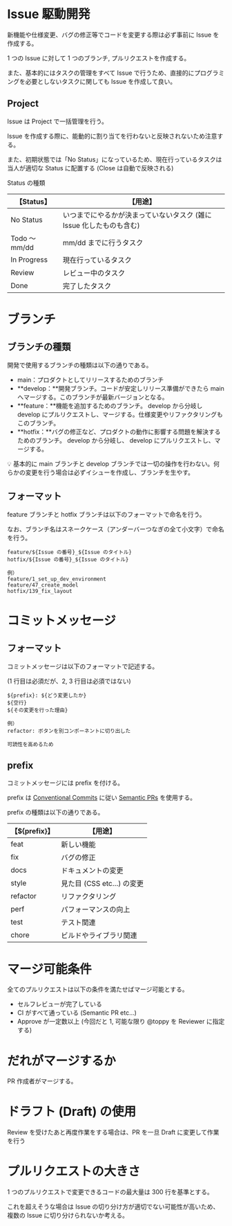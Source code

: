 # Issue 駆動開発

新機能や仕様変更、バグの修正等でコードを変更する際は必ず事前に Issue を作成する。

1 つの Issue に対して 1 つのブランチ, プルリクエストを作成する。

また、基本的にはタスクの管理をすべて Issue で行うため、直接的にプログラミングを必要としないタスクに関しても Issue を作成して良い。

## Project

Issue は Project で一括管理を行う。

Issue を作成する際に、能動的に割り当てを行わないと反映されないため注意する。

また、初期状態では「No Status」になっているため、現在行っているタスクは当人が適切な Status に配置する (Close は自動で反映される)

Status の種類

| 【Status】    | 【用途】                                                             |
| ------------- | -------------------------------------------------------------------- |
| No Status     | いつまでにやるかが決まっていないタスク (雑に Issue 化したものも含む) |
| Todo ～ mm/dd | mm/dd までに行うタスク                                               |
| In Progress   | 現在行っているタスク                                                 |
| Review        | レビュー中のタスク                                                   |
| Done          | 完了したタスク                                                       |

# ブランチ

## ブランチの種類

開発で使用するブランチの種類は以下の通りである。

- main：プロダクトとしてリリースするためのブランチ
- **develop：**開発ブランチ。コードが安定しリリース準備ができたら main へマージする。このブランチが最新バージョンとなる。
- **feature：**機能を追加するためのブランチ。 develop から分岐し develop にプルリクエストし、マージする。仕様変更やリファクタリングもこのブランチ。
- **hotfix：**バグの修正など、プロダクトの動作に影響する問題を解決するためのブランチ。 develop から分岐し、 develop にプルリクエストし、マージする。

<aside>
💡 基本的に main ブランチと develop ブランチでは一切の操作を行わない。何らかの変更を行う場合は必ずイシューを作成し、ブランチを生やす。

</aside>

## フォーマット

feature ブランチと hotfix ブランチは以下のフォーマットで命名を行う。

なお、ブランチ名はスネークケース（アンダーバーつなぎの全て小文字）で命名を行う。

```
feature/${Issue の番号}_${Issue のタイトル}
hotfix/${Issue の番号}_${Issue のタイトル}
```

```
例）
feature/1_set_up_dev_environment
feature/47_create_model
hotfix/139_fix_layout
```

# コミットメッセージ

## フォーマット

コミットメッセージは以下のフォーマットで記述する。

(1 行目は必須だが、2, 3 行目は必須ではない)

```tsx
${prefix}: ${どう変更したか}
${空行}
${その変更を行った理由}
```

```
例）
refactor: ボタンを別コンポーネントに切り出した

可読性を高めるため
```

## prefix

コミットメッセージには prefix を付ける。

prefix は [Conventional Commits](https://www.conventionalcommits.org/en/v1.0.0/) に従い [Semantic PRs](https://github.com/apps/semantic-prs) を使用する。

prefix の種類は以下の通りである。

| 【${prefix}】 | 【用途】                 |
| ------------- | ------------------------ |
| feat          | 新しい機能               |
| fix           | バグの修正               |
| docs          | ドキュメントの変更       |
| style         | 見た目 (CSS etc…) の変更 |
| refactor      | リファクタリング         |
| perf          | パフォーマンスの向上     |
| test          | テスト関連               |
| chore         | ビルドやライブラリ関連   |

# マージ可能条件

全てのプルリクエストは以下の条件を満たせばマージ可能とする。

- セルフレビューが完了している
- CI がすべて通っている (Semantic PR etc…)
- Approve が一定数以上 (今回だと 1, 可能な限り @toppy を Reviewer に指定する)

# だれがマージするか

PR 作成者がマージする。

# ドラフト (Draft) の使用

Review を受けたあと再度作業をする場合は、PR を一旦 Draft に変更して作業を行う

# プルリクエストの大きさ

1 つのプルリクエストで変更できるコードの最大量は 300 行を基準とする。

これを超えそうな場合は Issue の切り分け方が適切でない可能性が高いため、複数の Issue に切り分けられないか考える。
